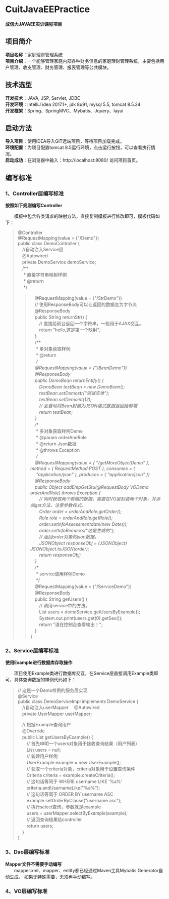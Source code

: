# CuitJavaEEPractice
**成信大JAVAEE实训课程项目**

## 项目简介  
**项目名称**：家庭理财管理系统  
**项目介绍**：一个能够管理家庭内部各种财务信息的家庭理财管理系统，主要包括用户管理、收支管理、财务管理、报表管理等公共模块。  

## 技术选型
**开发技术**：JAVA, JSP, Servlet, JDBC  
**开发环境**：IntelliJ idea 2017.1+, jdk 8u91, mysql 5.5, tomcat 8.5.34  
**开发框架**：Spring、SpringMVC、Mybatis、Jquery、layui

## 启动方法
**导入项目**：使用IDEA导入GIT远端项目，等待项目加载完成。  
**环境配置**：为项目配置tomcat 8.5运行环境，点击运行按钮，可以查看执行情况。    
**启动成功**：在浏览器中输入：http://localhost:8080/ 访问项目首页。  

## 编写标准

### 1、Controller层编写标准  
  
**按照如下规则编写Controller**  
  
&emsp;&emsp;模板中包含各类请求的映射方法，直接复制模板进行修改即可，模板代码如下：  
  
> @Controller  
> @RequestMapping(value = {"/Demo"})  
> public class DemoController {  
> 　//自动注入Service层  
> 　@Autowired  
> 　private DemoService demoService;  
> 　/**  
> 　 * 直接字符串映射样例  
> 　 * @return  
> 　 */  
>> 　@RequestMapping(value = {"/StrDemo"})  
>> 　// 使用ResponseBody可以让返回的数据变为字节流  
>> 　@ResponseBody  
>> 　public String returnStr() {  
>> 　　// 直接给前台返回一个字符串，一般用于AJAX交互。  
>> 　　return "hello,这是第一个映射";  
>> 　}  
> 　/**  
> 　 * 单对象获取样例  
> 　 * @return  
> 　 */  
>> 　@RequestMapping(value = {"/BeanDemo"})  
>> 　@ResponseBody  
>> 　public DemoBean returnEntify() {  
>> 　　DemoBean testBean = new DemoBean();  
>> 　　testBean.setDemostr("测试实体");  
>> 　　testBean.setDemoint(12);  
>> 　　// 会自动将Bean封装为JSON格式数据返回给前端  
>> 　　return testBean;  
> 　}  
> 　/**  
> 　 * 多对象获取样例Demo  
> 　 * @param orderAndRole  
> 　 * @return Json数据  
> 　 * @throws Exception  
> 　 */  
>> 　@RequestMapping(value = { "/getMoreObjectDemo" }, method = { RequestMethod.POST }, consumes = {  
>> 　		"application/json" }, produces = { "application/json" })  
>> 　@ResponseBody  
>> 　public Object addEmpGetStu(@RequestBody VODemo orderAndRole) throws Exception {  
>> 　　// 同时获取两个前端的数据，需要在VO层封装两个对象，并添加get方法，注意参数样式。  
>> 　　Order order = orderAndRole.getOrder();  
>> 　　Role role = orderAndRole.getRole();  
>> 　　order.setInfoAssessmentdate(new Date());  
>> 　　order.setInfoRemarks("这是生成的");  
>> 　　// 返回order对象的json数据。  
>> 　　JSONObject responseObj = (JSONObject) JSONObject.toJSON(order);  
>> 　　return responseObj;  
>> 　}  
> 　/**  
> 　 * service调用样例Demo  
> 　 */  
>> 　@RequestMapping(value = {"/ServiceDemo"})  
>> 　@ResponseBody  
>> 　public String getUsers() {  
>> 　　// 调用service中的方法。  
>> 　　List<User> users = demoService.getUsersByExample();  
>> 　　System.out.print(users.get(0).getSex());  
>> 　　return "请在控制台查看输出！";  
>> 　}  
> }  


### 2、Service层编写标准  
  
**使用Example进行数据库存取操作**  
  
&emsp;&emsp;项目使用Example类进行数据库交互，在Service层直接调用Example类即可，具体查询数据的样例代码如下：
  
> // 这是一个Demo样例的服务层实现  
> @Service  
> public class DemoServiceImpl implements DemoService {  
> 　//自动注入userMapper
> 　@Autowired  
> 　private UserMapper userMapper;  
>  
> 　// 根据Example查询用户  
> 　@Override  
> 　public List<User> getUsersByExample() {  
> 　　// 首先申明一个users对象用于接收查询结果（用户列表）  
> 　　List<User> users = null;  
> 　　// 新建用户样例  
> 　　UserExample example = new UserExample();  
> 　　// 获取一个criteria对象，criteria对象用于设置查询条件  
> 　　Criteria criteria = example.createCriteria();  
> 　　// 这句话等同于 WHERE username LIKE '%a%'  
> 　　criteria.andUsernameLike("%a%");   
> 　　// 这句话等同于 ORDER BY username ASC   
> 　　example.setOrderByClause("username asc");  
> 　　// 执行select查询，参数就是example  
> 　　users = userMapper.selectByExample(example);  
> 　　// 返回查询结果给controller  
> 　　return users;  
> 　}  
> }  

### 3、Dao层编写标准  
**Mapper文件不需要手动编写**  
&emsp;&emsp;mapper.xml、mapper、entity都已经通过Maven工具Mybatis Generator自动生成， 如果无特殊需要，无须再手动编写。
  
### 4、VO层编写标准
